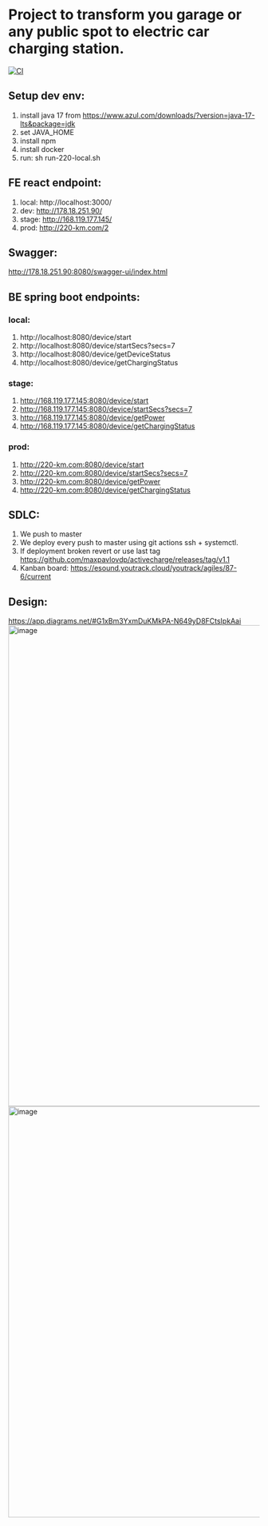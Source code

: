 # Project to transform you garage or any public spot to electric car charging station.
[![CI](https://github.com/maxpavlovdp/activecharge/actions/workflows/ci.yml/badge.svg)](https://github.com/maxpavlovdp/activecharge/actions/workflows/ci.yml)

## Setup dev env:

1. install java 17 from https://www.azul.com/downloads/?version=java-17-lts&package=jdk
2. set JAVA_HOME
3. install npm
4. install docker
5. run: sh run-220-local.sh

## FE react endpoint:
1. local: http://localhost:3000/
2. dev: http://178.18.251.90/
3. stage: http://168.119.177.145/
4. prod: http://220-km.com/2

## Swagger:
http://178.18.251.90:8080/swagger-ui/index.html

## BE spring boot endpoints:
### local:
1. http://localhost:8080/device/start
2. http://localhost:8080/device/startSecs?secs=7
3. http://localhost:8080/device/getDeviceStatus
4. http://localhost:8080/device/getChargingStatus
### stage:
1. http://168.119.177.145:8080/device/start
2. http://168.119.177.145:8080/device/startSecs?secs=7
3. http://168.119.177.145:8080/device/getPower
4. http://168.119.177.145:8080/device/getChargingStatus
### prod:
1. http://220-km.com:8080/device/start
2. http://220-km.com:8080/device/startSecs?secs=7
3. http://220-km.com:8080/device/getPower
4. http://220-km.com:8080/device/getChargingStatus

## SDLC:
1. We push to master
2. We deploy every push to master using git actions ssh + systemctl.
3. If deployment broken revert or use last tag https://github.com/maxpavlovdp/activecharge/releases/tag/v1.1
4. Kanban board: https://esound.youtrack.cloud/youtrack/agiles/87-6/current

## Design:
https://app.diagrams.net/#G1xBm3YxmDuKMkPA-N649yD8FCtsIpkAai
<img width="963" alt="image" src="https://user-images.githubusercontent.com/5563023/171100461-22780c99-c5f7-4d60-9adb-db8363a91b57.png">
<img width="823" alt="image" src="https://user-images.githubusercontent.com/5563023/171879571-2491e33c-9e92-4ac8-93cc-ebbf428136e7.png">
